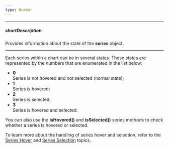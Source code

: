 ```yaml
---
type: Number
---
```

---
##### shortDescription
Provides information about the state of the **series** object.

---
Each series within a chart can be in several states. These states are represented by the numbers that are enumerated in the list below:

- **0**   
Series is not hovered and not selected (normal state);
- **1**   
Series is hovered;
- **2**   
Series is selected;
- **3**   
Series is hovered and selected.

You can also use the **isHovered()** and **isSelected()** series methods to check whether a series is hovered or selected.

To learn more about the handling of series hover and selection, refer to the [Series Hover](/Documentation/17_1/Guide/Widgets/Common/Data_Visualization_Widgets/Charts_-_End-User_Interaction/Hover_Handling/#Series_Hover) and [Series Selection](/concepts/05%20Widgets/zz%20Common/10%20Data%20Visualization%20Widgets/90%20Charts%20-%20End-User%20Interaction/4%20Selection%20Handling/1%20Series%20Selection.md '/Documentation/Guide/Widgets/Common/Data_Visualization_Widgets/Charts_-_End-User_Interaction/Selection_Handling/#Series_Selection') topics.